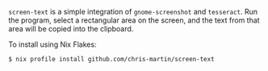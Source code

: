 `screen-text` is a simple integration of `gnome-screenshot` and `tesseract`.
Run the program, select a rectangular area on the screen, and the text from
that area will be copied into the clipboard.

To install using Nix Flakes:

```
$ nix profile install github.com/chris-martin/screen-text
```
